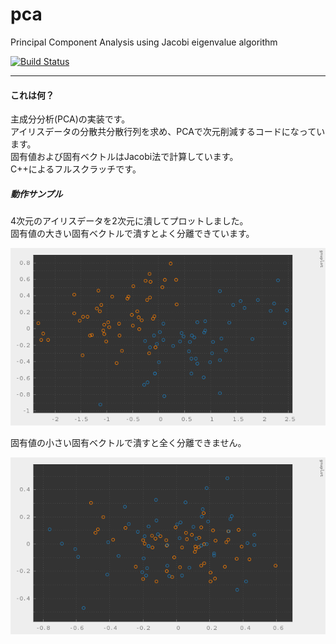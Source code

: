 # pca

Principal Component Analysis using Jacobi eigenvalue algorithm

[![Build Status](https://travis-ci.org/hiroyam/pca.svg?branch=master)](https://travis-ci.org/hiroyam/pca )

---

#### これは何？

主成分分析(PCA)の実装です。  
アイリスデータの分散共分散行列を求め、PCAで次元削減するコードになっています。  
固有値および固有ベクトルはJacobi法で計算しています。  
C++によるフルスクラッチです。  

##### 動作サンプル

4次元のアイリスデータを2次元に潰してプロットしました。  
固有値の大きい固有ベクトルで潰すとよく分離できています。  

![](images/plot1.png)

固有値の小さい固有ベクトルで潰すと全く分離できません。  

![](images/plot2.png)
